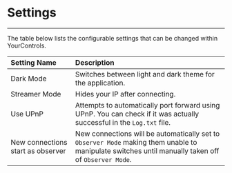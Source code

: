 # Settings
---

The table below lists the configurable settings that can be changed within YourControls.

<center>

| Setting Name                      | Description                                                                                                                                         |
|:----------------------------------|:----------------------------------------------------------------------------------------------------------------------------------------------------|
| Dark Mode                         | Switches between light and dark theme for the application.                                                                                          |
| Streamer Mode                     | Hides your IP after connecting.                                                                                                                     |
| Use UPnP                          | Attempts to automatically port forward using UPnP. You can check if it was actually successful in the `Log.txt` file.                               |
| New connections start as observer | New connections will be automatically set to `Observer Mode` making them unable to manipulate switches until manually taken off of `Observer Mode`. |

</center>